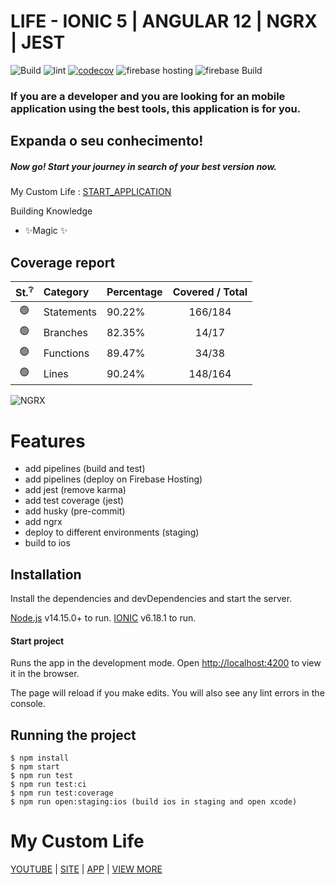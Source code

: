 # LIFE - IONIC 5 | ANGULAR 12 | NGRX | JEST

![Build](https://github.com/myvictorlife/app-life/actions/workflows/build.yml/badge.svg)
![lint](https://github.com/myvictorlife/app-life/actions/workflows/lint.yml/badge.svg)
[![codecov](https://codecov.io/gh/myvictorlife/app-life/branch/main/graph/badge.svg)](https://app.codecov.io/gh/myvictorlife/app-life)
![firebase hosting](https://github.com/myvictorlife/app-life/actions/workflows/firebase-hosting-merge.yml/badge.svg)
![firebase Build](https://github.com/myvictorlife/app-life/actions/workflows/firebase-hosting-pull-request.yml/badge.svg)

### If you are a developer and you are looking for an mobile application using the best tools, this application is for you.

## Expanda o seu conhecimento!

##### Now go! Start your journey in search of your best version now.

My Custom Life : [START_APPLICATION](https://app-life-58b4f.web.app/)

Building Knowledge

- ✨Magic ✨

## Coverage report 


| <div title="Status of coverage: 🟢 - ok, 🟡 - slightly more than threshold, 🔴 - under the threshold">St.<sup>:grey_question:</sup></div> | Category   | Percentage | Covered / Total |
| :---------------------------------------------------------------------------------------------------------------------------------------: | :--------- | :--------- | :-------------: |
|                                                                     🟢                                                                    | Statements | 90.22%     |     166/184     |
|                                                                     🟢                                                                    | Branches   | 82.35%     |      14/17      |
|                                                                     🟢                                                                    | Functions  | 89.47%     |      34/38      |
|                                                                     🟢                                                                    | Lines      | 90.24%     |     148/164     |


![NGRX](https://res.cloudinary.com/doiz6iue3/image/upload/c_scale,w_535/v1637186018/ngrx_iv92ri.png)

# Features

- add pipelines (build and test)
- add pipelines (deploy on Firebase Hosting)
- add jest (remove karma)
- add test coverage (jest)
- add husky (pre-commit)
- add ngrx
- deploy to different environments (staging)
- build to ios

## Installation

Install the dependencies and devDependencies and start the server.

[Node.js](https://nodejs.org/) v14.15.0+ to run.
[IONIC](https://ionicframework.com/docs/intro/cli) v6.18.1 to run.

#### Start project

Runs the app in the development mode.
Open [http://localhost:4200](http://localhost:4200) to view it in the browser.

The page will reload if you make edits.
You will also see any lint errors in the console.

## Running the project

    $ npm install
    $ npm start
    $ npm run test
    $ npm run test:ci
    $ npm run test:coverage
    $ npm run open:staging:ios (build ios in staging and open xcode)

# My Custom Life

[YOUTUBE](https://www.youtube.com/channel/UCDu3Euyg97LQo2qBaA-ewVg) |
[SITE](https://mycustomlife.com.br/) |
[APP](http://mycustom.life/) |
[VIEW MORE](https://linktr.ee/mycustomlifeapp)
